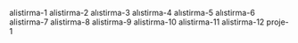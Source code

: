 alistirma-1
alistirma-2
alıstirma-3
alıstirma-4
alıstirma-5
alıstirma-6
alistirma-7
alistirma-8
alistirma-9
alistirma-10
alistirma-11
alistirma-12
proje-1
